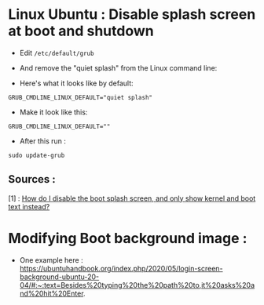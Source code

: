 # Linux Ubuntu : Disable splash screen at boot and shutdown

- Edit `/etc/default/grub`

- And remove the "quiet splash" from the Linux command line:

- Here's what it looks like by default:

```
GRUB_CMDLINE_LINUX_DEFAULT="quiet splash"
```
- Make it look like this:

```
GRUB_CMDLINE_LINUX_DEFAULT=""
```
- After this run :

`sudo update-grub`


## Sources : 

[1] : [How do I disable the boot splash screen, and only show kernel and boot text instead?](https://askubuntu.com/questions/33416/how-do-i-disable-the-boot-splash-screen-and-only-show-kernel-and-boot-text-inst)

# Modifying Boot background image : 

- One example here : https://ubuntuhandbook.org/index.php/2020/05/login-screen-background-ubuntu-20-04/#:~:text=Besides%20typing%20the%20path%20to,it%20asks%20and%20hit%20Enter.
